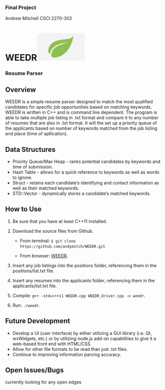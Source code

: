 ### Final Project
Andrew Mitchell
CSCI 2270-302

# WEEDR![leaf logo](https://github.com/andymitch/WEEDR/blob/master/leaf.png "WEEDR logo")
### Resume Parser

## Overview

WEEDR is a simple resume parser designed to match the most qualified candidates for specific job opportunities based on matching keywords. WEEDR is written in C++ and is command line dependent. The program is able to take multiple job listing in .txt format and compare it to any number of resumes that are also in .txt format. It will the set up a priority queue of the applicants based on number of keywords matched from the job listing and place (time of apllication).
  
## Data Structures

  * Priority Queue/Max Heap - ranks potential candidates by keywords and time of submission.
  * Hash Table - allows for a quick reference to keywords as well as words to ignore.
  * Struct - retains each candidate’s identifying and contact information as well as their matched keywords.
  * STD::Vector - dynamically stores a candidate’s matched keywords.

## How to Use

1. Be sure that you have at least C++11 installed.
  
2. Download the source files from Github.
  
   * From terminal: `$ git clone https://github.com/andymitch/WEEDR.git`
  
   * From browser: [WEEDR](https://github.com/andymitch/WEEDR/archive/master.zip).
  
3. Insert any job listings into the positions folder, referencing them in the positions/list.txt file.
  
4. Insert any resumes into the applicants folder, referencing them in the applicants/list.txt file.
  
5. Compile: `g++ -std=c++11 WEEDR.cpp WEEDR_Driver.cpp -o weedr`.
  
6. Run: `./weedr`.

## Future Development

  * Develop a UI (user interface) by either utilizing a GUI library (i.e. Qt, wxWidgets, etc.) or by utilizing node.js add-on capabilities to give it a web-based front end with HTML/CSS.
  * Allow for other file formats to be read than just .txt files.
  * Continue to improving information parcing accuracy.

## Open Issues/Bugs
currently looking for any open edges
